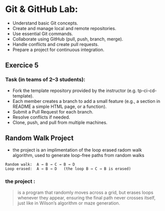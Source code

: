 # Git \& GitHub Lab:

* Understand basic Git concepts.
* Create and manage local and remote repositories.
* Use essential Git commands.
* Collaborate using GitHub (pull, push, branch, merge).
* Handle conflicts and create pull requests.
* Prepare a project for continuous integration.

## Exercice 5

### Task (in teams of 2–3 students):

* Fork the template repository provided by the instructor (e.g. tp-ci-cd-template).
* Each member creates a branch to add a small feature (e.g., a section in README a  simple HTML page, or a function).
* Submit a Pull Request for each branch.
* Resolve conflicts if needed.
* Clone, push, and pull from multiple machines.

## Random Walk Project
* the project is an implimentation of the loop erased radom walk algorithm, used to generate loop-free paths from random walks
```
Random walk:  A → B → C → B → D
Loop erased:  A → B → D   (the loop B → C → B is erased)
```

### the project :
> is a program that randomly moves across a grid, but erases loops whenever they appear, ensuring the final path never crosses itself, just like in Wilson’s algorithm or maze generation.